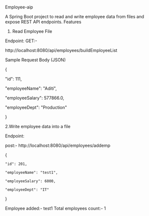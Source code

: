 Employee-aip

A Spring Boot project to read and write employee data from files and expose REST API endpoints.
Features

1. Read Employee File

Endpoint:
GET:-

http://localhost:8080/api/employees/buildEmployeeList

Sample Request Body (JSON)

{

  "id": 111,
  
  "employeeName": "Aditi",
  
  "employeeSalary": 577866.0,
  
  "employeeDept": "Production"
  
}

2.Write employee data into a file

Endpoint:

post:-
http://localhost:8080/api/employees/addemp

 {
 
    "id": 201,
    
    "employeeName": "test1",
    
    "employeeSalary": 6000,
    
    "employeeDept": "IT"
  }

  Employee added:- test1 Total employees count:- 1
